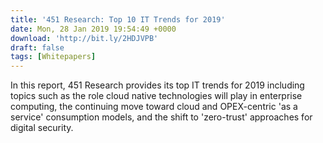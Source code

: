 ```yaml
---
title: '451 Research: Top 10 IT Trends for 2019'
date: Mon, 28 Jan 2019 19:54:49 +0000
download: 'http://bit.ly/2HDJVPB'
draft: false
tags: [Whitepapers]
---
```


In this report, 451 Research provides its top IT trends for 2019 including topics such as the role cloud native technologies will play in enterprise computing, the continuing move toward cloud and OPEX-centric 'as a service' consumption models, and the shift to 'zero-trust' approaches for digital security.
